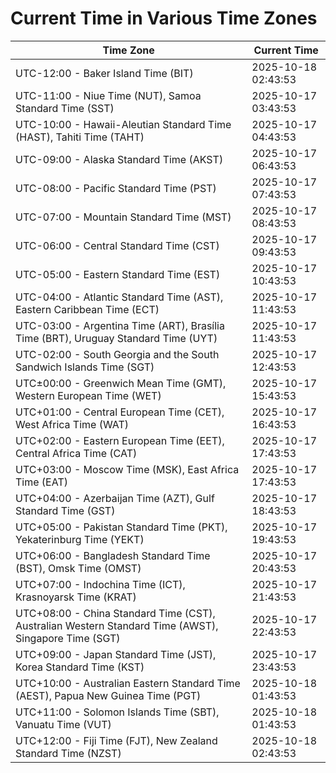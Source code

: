 # Current Time in Various Time Zones

| Time Zone | Current Time |
|-----------|--------------|
| UTC-12:00 - Baker Island Time (BIT) | 2025-10-18 02:43:53 |
| UTC-11:00 - Niue Time (NUT), Samoa Standard Time (SST) | 2025-10-17 03:43:53 |
| UTC-10:00 - Hawaii-Aleutian Standard Time (HAST), Tahiti Time (TAHT) | 2025-10-17 04:43:53 |
| UTC-09:00 - Alaska Standard Time (AKST) | 2025-10-17 06:43:53 |
| UTC-08:00 - Pacific Standard Time (PST) | 2025-10-17 07:43:53 |
| UTC-07:00 - Mountain Standard Time (MST) | 2025-10-17 08:43:53 |
| UTC-06:00 - Central Standard Time (CST) | 2025-10-17 09:43:53 |
| UTC-05:00 - Eastern Standard Time (EST) | 2025-10-17 10:43:53 |
| UTC-04:00 - Atlantic Standard Time (AST), Eastern Caribbean Time (ECT) | 2025-10-17 11:43:53 |
| UTC-03:00 - Argentina Time (ART), Brasília Time (BRT), Uruguay Standard Time (UYT) | 2025-10-17 11:43:53 |
| UTC-02:00 - South Georgia and the South Sandwich Islands Time (SGT) | 2025-10-17 12:43:53 |
| UTC±00:00 - Greenwich Mean Time (GMT), Western European Time (WET) | 2025-10-17 15:43:53 |
| UTC+01:00 - Central European Time (CET), West Africa Time (WAT) | 2025-10-17 16:43:53 |
| UTC+02:00 - Eastern European Time (EET), Central Africa Time (CAT) | 2025-10-17 17:43:53 |
| UTC+03:00 - Moscow Time (MSK), East Africa Time (EAT) | 2025-10-17 17:43:53 |
| UTC+04:00 - Azerbaijan Time (AZT), Gulf Standard Time (GST) | 2025-10-17 18:43:53 |
| UTC+05:00 - Pakistan Standard Time (PKT), Yekaterinburg Time (YEKT) | 2025-10-17 19:43:53 |
| UTC+06:00 - Bangladesh Standard Time (BST), Omsk Time (OMST) | 2025-10-17 20:43:53 |
| UTC+07:00 - Indochina Time (ICT), Krasnoyarsk Time (KRAT) | 2025-10-17 21:43:53 |
| UTC+08:00 - China Standard Time (CST), Australian Western Standard Time (AWST), Singapore Time (SGT) | 2025-10-17 22:43:53 |
| UTC+09:00 - Japan Standard Time (JST), Korea Standard Time (KST) | 2025-10-17 23:43:53 |
| UTC+10:00 - Australian Eastern Standard Time (AEST), Papua New Guinea Time (PGT) | 2025-10-18 01:43:53 |
| UTC+11:00 - Solomon Islands Time (SBT), Vanuatu Time (VUT) | 2025-10-18 01:43:53 |
| UTC+12:00 - Fiji Time (FJT), New Zealand Standard Time (NZST) | 2025-10-18 02:43:53 |
